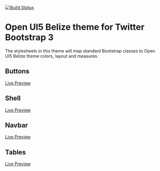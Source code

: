 [![Build Status](https://travis-ci.org/shturec/openui5_bs_theme.svg?branch=master)](https://travis-ci.org/shturec/openui5_bs_theme)

# Open UI5 Belize theme for Twitter Bootstrap 3
The stylesheets in this theme will map standard Bootstrap classes to Open UI5 Belize theme colors, layout and measures.
 
## Buttons 
[Live Preview](http://htmlpreview.github.io/?https://github.com/shturec/openui5_bs_theme/blob/master/buttons/buttons.html)
## Shell 
[Live Preview](http://htmlpreview.github.io/?https://github.com/shturec/openui5_bs_theme/blob/master/shell/shell.html)
## Navbar 
[Live Preview](http://htmlpreview.github.io/?https://github.com/shturec/openui5_bs_theme/blob/master/navbar/navbar.html)
## Tables
[Live Preview](http://htmlpreview.github.io/?https://github.com/shturec/openui5_bs_theme/blob/master/tables/tables.html)
